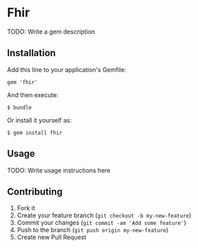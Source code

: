 # Fhir

TODO: Write a gem description

## Installation

Add this line to your application's Gemfile:

    gem 'fhir'

And then execute:

    $ bundle

Or install it yourself as:

    $ gem install fhir

## Usage

TODO: Write usage instructions here

## Contributing

1. Fork it
2. Create your feature branch (`git checkout -b my-new-feature`)
3. Commit your changes (`git commit -am 'Add some feature'`)
4. Push to the branch (`git push origin my-new-feature`)
5. Create new Pull Request
